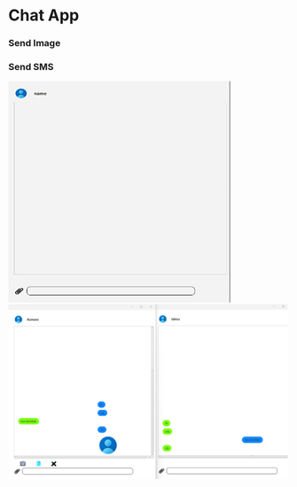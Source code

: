 <h1> Chat App </h1>
<h3 id="test"> Send Image</h3>
<h3> Send SMS</h3>
<img  width="400px" height="400px" src="src/main/resources/img/img_1.png">
<br>
<img  width="700px" src="src/main/resources/img/img_2.png">
